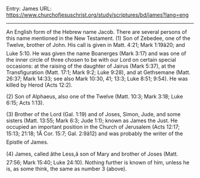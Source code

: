 Entry: James
URL: https://www.churchofjesuschrist.org/study/scriptures/bd/james?lang=eng

---

An English form of the Hebrew name Jacob. There are several persons of this name mentioned in the New Testament. (1) Son of Zebedee, one of the Twelve, brother of John. His call is given in Matt. 4:21; Mark 1:19â20; and Luke 5:10. He was given the name Boanerges (Mark 3:17) and was one of the inner circle of three chosen to be with our Lord on certain special occasions: at the raising of the daughter of Jairus (Mark 5:37), at the Transfiguration (Matt. 17:1; Mark 9:2; Luke 9:28), and at Gethsemane (Matt. 26:37; Mark 14:33; see also Mark 10:30, 41; 13:3; Luke 8:51; 9:54). He was killed by Herod (Acts 12:2).

(2) Son of Alphaeus, also one of the Twelve (Matt. 10:3; Mark 3:18; Luke 6:15; Acts 1:13).

(3) Brother of the Lord (Gal. 1:19) and of Joses, Simon, Jude, and some sisters (Matt. 13:55; Mark 6:3; Jude 1:1); known as James the Just. He occupied an important position in the Church of Jerusalem (Acts 12:17; 15:13; 21:18; 1Â Cor. 15:7; Gal. 2:9â12) and was probably the writer of the Epistle of James.

(4) James, called âthe Less,â son of Mary and brother of Joses (Matt. 27:56; Mark 15:40; Luke 24:10). Nothing further is known of him, unless he is, as some think, the same as number 3 (above).
